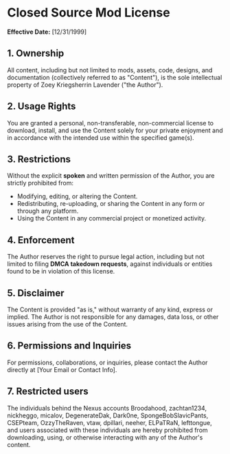# Closed Source Mod License  

**Effective Date:** [12/31/1999]  

## 1. Ownership  
All content, including but not limited to mods, assets, code, designs, and documentation (collectively referred to as "Content"), is the sole intellectual property of Zoey Kriegsherrin Lavender ("the Author").  

## 2. Usage Rights  
You are granted a personal, non-transferable, non-commercial license to download, install, and use the Content solely for your private enjoyment and in accordance with the intended use within the specified game(s).  

## 3. Restrictions  
Without the explicit **spoken** and written permission of the Author, you are strictly prohibited from:  
- Modifying, editing, or altering the Content.  
- Redistributing, re-uploading, or sharing the Content in any form or through any platform.  
- Using the Content in any commercial project or monetized activity.  

## 4. Enforcement  
The Author reserves the right to pursue legal action, including but not limited to filing **DMCA takedown requests**, against individuals or entities found to be in violation of this license.  

## 5. Disclaimer  
The Content is provided "as is," without warranty of any kind, express or implied. The Author is not responsible for any damages, data loss, or other issues arising from the use of the Content.  

## 6. Permissions and Inquiries  
For permissions, collaborations, or inquiries, please contact the Author directly at [Your Email or Contact Info].

## 7. Restricted users
The individuals behind the Nexus accounts Broodahood, zachtan1234, nickheggo, micalov, DegenerateDak, Dark0ne, SpongeBobSlavicPants, CSEPteam, OzzyTheRaven, vtaw, dpillari, neeher, ELPaTRaN, lefttongue, and users associated with these individuals are hereby prohibited from downloading, using, or otherwise interacting with any of the Author's content.
